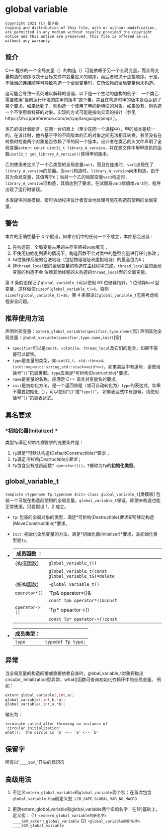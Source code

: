 # global variable
```
Copyright 2021 (C) 张子辰
Copying and distribution of this file, with or without modification, are permitted in any medium without royalty provided the copyright notice and this notice are preserved. This file is offered as-is, without any warranty.
```
## 简介
C++ 程序的一个全局变量（<!--指具有命名空间作用域的对象-->）的构造（<!--指调用构造函数-->）可能依赖于另一个全局变量，而全局变量构造的顺序取决于目标文件中变量定义的顺序，而后者取决于连接顺序。于是，不恰当的连接顺序可导致构造一个全局变量时，它所依赖的全局变量尚未构造。

这可能会导致一系列难以解释的错误，以下是一个生动的虚构的例子：
一个类乙需要使用“当前运行环境的库甲的版本”这个量，并且在构造时甲的版本是否达到了某个要求，如果达到了，则构造一个使用了甲的新特征的对象，如果没有，则构造一个不使用新特征的对象。实现的方式可能是指向实现的指针（参见https://zh.cppreference.com/w/cpp/language/pimpl ）。

类乙的设计者断言，在同一台机器上（至少在同一个进程中），甲的版本是统一的。在设计时，他令基于甲的不同版本的乙的对象之间无法相互转换，甚至没有在转换时检查两个对象是否依赖了甲的同一个版本。设计者在类乙的头文件声明了全局变量`extern const uint32_t library_A_version`，并在源文件中用甲提供的函数`uint32_t get_library_A_version()`获得甲的版本。

乙的使用者定义了一个乙类型的全局变量`var1`，而且在连接时，`var1`出现在了`library_A_version`的前面。当`var1`构造时，`library_A_version`尚未构造，由于其为全局变量，其值等于`0`；当另一个乙的局部变量`var2`构造时，`library_A_version`已构造，其值达到了要求。在试图将`var2`赋值给`var1`时，程序出现了运行时错误。

本库提供的类模板、宏可协助程序设计者安全地处理可能在构造前使用的全局变量。

## 警告
本库的正确性基于 4 个假设，如果它们中的任何一个不成立，本库都会出错：

1. 在构造前，全局变量占用的主存空间被`0x00`填充；
2. 不使用初始化列表的情况下，构造函数不会对类中的整型变量进行任何修改；
3. `64`位操作系统的合法地址（包括物理地址和虚拟地址）的最高位为`0`；
4. 非`thread_local`型的全局变量的构造在主线程中完成，`thread_local`型的全局变量的构造不会	依赖其他线程的未构造的`thread_local`型的全局变量。

第 3 条假设保证了`global_variable_t`可以使用 63 位储存指针，1 位储存`bool`型变量，这样做使`sizeof(global_variable_t)=8`，否则`sizeof(global_variable_t)=16`。第 4 条假设让`global_variable_t`无需考虑线程安全问题。

## 推荐使用方法
<!--本文中的”方法“只有自然语言中的含义，需要使用其在面向对象程序设计中的含义时，一律用”成员函数“或”函数“替代。-->

声明外部变量：`extern_global_variable(specifier,type,name)`[宏]
声明其他全局变量：`global_variable(specifier,type,name,init)`[宏]

- `specifier`可以是`const`、`volatile`、`thread_local`及它们的组合，如果不需要可以留空。
-  `type`是变量的类型，如`uint32_t`、`std::thread`、`(std::map<std::string,std::stack<void*>>)`，如果类型中有逗号，请使用括号“`()`”包裹类型。`type`应满足*可析构(Destructible)*要求。
- `name`是变量的名称，应满足 C++ 语言对变量名的要求。
- `init`是初始化方法，是一个返回值是（或可自动转化为）`type`的表达式，如果不需要初始化（<!--对于这种情况，你不应该使用本库，而应直接定义全局变量-->），可以使用“`{}`”或“`type()`”，  如果表达式中有逗号，请使用括号“`()`”包裹表达式。

## 具名要求
### *初始化器(Initalizer) *
类型`Tp`满足*初始化器*要求的充要条件是：

1. `Tp`满足*可默认构造(DefaultConstructible)*要求；
2. `Tp`满足*可析构(Destructible)}要求*；
3. `Tp`包含公有成员函数`T operator()()`，`T`被称为`Tp`的**初始化类型**。

## global_variable_t
`template <typename Tp,typename Init> class global_variable_t`[类模板]
包装一个可能在构造前使用的全局变量。`global_variable_t`保证，即使未构造也能正常使用，只要假设 1、2 成立。

- `Tp`: 包装的全局对象的类型，满足*可析构(Destructible)*要求和*可移动构造
	(MoveConstructible)*要求。
	
- `Init`: 初始化全局变量的方法，满足*初始化器(Initalizer)*要求，且初始化类型是`Tp`。

- | 成员函数 ：|   |
	| ---- | ---- |
	| (构造函数) | `global_variable_t()`                                |
	|            | `global_variable_t(const global_variable_t&)=delete` |
	| (析构函数) | `~global_variable_t()`                               |
	|`operator*()`|`Tp& operator*()&|
	|   |`const Tp& operator*()&const`|
	|`operator->()`|`Tp* opeartor->()|
	|   |`const Tp* operator->()const`|
	
- |成员类型：|   |
	| ---- | ---- |
	| `type` | `typedef Tp type;` |

## 异常
当全局变量的构造间接或直接依赖自身时，global_variable_t对象将抛出circular_initialization型异常，what()函数可查询初始化依赖环中的全局变量。
例如：

```cpp
extern_global_variable(,int,a);
global_variable(,int,b,*a);
global_variable(,int,a,*b);
```
输出为：
```
terminate called after throwing an instance of 'circular_initialization'
what():  the circle is `b' <-- `a' <-- `b'
```

## 保留字
所有以‘`____SGV_`’开头的标识符

## 高级用法

1. 不定义`extern_global_variable`和`global_variable`两个宏：在首次包含`global_variable.hpp`前定义宏`_LIB_SAFE_GLOBAL_VAR_NO_MACRO`

2. 更改extern_global_variable和global_variable两个宏的名字：在1的基础上，定义宏：
	(1)` <extern_global_variable的新名字> ____SGV_extern_global_variable`
	(2) `<global_variable的新名字> ____SGV_global_variable`

